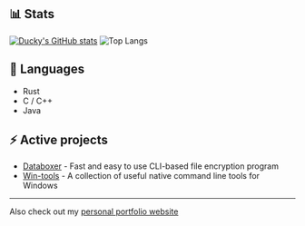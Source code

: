 ## 📊 Stats

[![Ducky's GitHub stats](https://github-readme-stats.vercel.app/api?username=duckysmacky)](https://github.com/anuraghazra/github-readme-stats&show_icons=true&theme=gotham )
![Top Langs](https://github-readme-stats.vercel.app/api/top-langs/?username=duckysmacky&layout=compact&exclude_repo=school)

## 🔮 Languages

- Rust
- C / C++
- Java

## ⚡ Active projects

- [Databoxer](https://github.com/duckysmacky/databoxer) - Fast and easy to use CLI-based file encryption program
- [Win-tools](https://github.com/duckysmacky/win-tools) - A collection of useful native command line tools for Windows

----

Also check out my [personal portfolio website](https://nikdor.carrd.co/)

